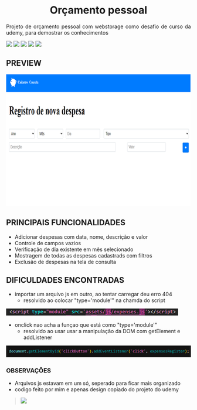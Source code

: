 <h1 align='center'> Orçamento pessoal </h1>
<p align="justify">Projeto de orçamento pessoal com webstorage como desafio de curso da udemy, para demostrar os conhecimentos</p>

<img src="https://img.shields.io/static/v1?label=%20&message=JavaScript&color=yellow&labelColor=575757&style=flat&logo=javascript" /> <img src="https://img.shields.io/static/v1?label=%20&message=Html&color=orange&labelColor=575757&style=flat&logo=html5"/> <img src="https://img.shields.io/static/v1?label=%20&message=Css&color=blue&labelColor=575757&style=flat&logo=css3"/> <img src="https://img.shields.io/static/v1?label=%20&message=WebStorage&color=a22aa8&labelColor=a22aa8&style=flat&"/> <img src="https://img.shields.io/static/v1?label=%20&message=Json&color=cf1140&labelColor=4f4a4b&style=flat&logo=json"/>
## PREVIEW
<img src="https://raw.githubusercontent.com/SchubertAraujo/Orcamento-Pessoal/main/preview.png" alt="Uma imagem do projeto" />

## PRINCIPAIS FUNCIONALIDADES
- Adicionar despesas com data, nome, descrição e valor
- Controle de campos vazios
- Verificação de dia existente em mês selecionado
- Mostragem de todas as despesas cadastrads com filtros
- Exclusão de despesas na tela de consulta

## DIFICULDADES ENCONTRADAS
- importar um arquivo js em outro, ao tentar carregar deu erro 404
	- resolvido ao colocar "type='module'" na chamda do script
<img src="https://github.com/SchubertAraujo/Orcamento-Pessoal/blob/main/imgsReadme/module.png" alt="imagem da alteração feita">

- onclick nao acha a funçao que está como "type='module'"
  - resolvido ao usar usar a manipulação da DOM com getElement e addListener
<img src="https://github.com/SchubertAraujo/Orcamento-Pessoal/blob/main/imgsReadme/buttonClick.png" alt="imagem da alteração feita">

### OBSERVAÇÕES
- Arquivos js estavam em um só, seperado para ficar mais organizado
- codigo feito por mim e apenas design copiado do projeto do udemy

>
> <img src="https://img.shields.io/static/v1?label=Status&message=Finalizado&color=green&labelColor=575757&style=flat" />
 
